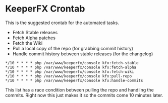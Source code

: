 KeeperFX Crontab
================

This is the suggested crontab for the automated tasks.

- Fetch Stable releases
- Fetch Alpha patches
- Fetch the Wiki 
- Pull a local copy of the repo (for grabbing commit history)
- Handle commit history between stable releases (for the changelog)


```
*/10 * * * * php /var/www/keeperfx/console kfx:fetch-stable
*/10 * * * * php /var/www/keeperfx/console kfx:fetch-alpha
*/10 * * * * php /var/www/keeperfx/console kfx:fetch-wiki
*/10 * * * * php /var/www/keeperfx/console kfx:pull-repo
*/10 * * * * php /var/www/keeperfx/console kfx:handle-commits
```

This list has a race condition between pulling the repo and handling the commits.
Right now this just makes it so the commits come 10 minutes later.
